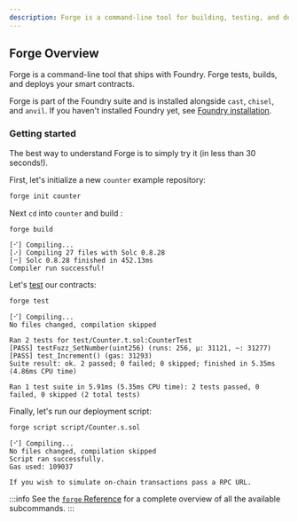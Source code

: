 ```yaml
---
description: Forge is a command-line tool for building, testing, and deploying smart contracts with advanced features like fuzzing and gas tracking.
---
```


## Forge Overview

Forge is a command-line tool that ships with Foundry. Forge tests, builds, and deploys your smart contracts.

Forge is part of the Foundry suite and is installed alongside `cast`, `chisel`, and `anvil`. If you haven't installed Foundry
yet, see [Foundry installation](/introduction/installation).

### Getting started

The best way to understand Forge is to simply try it (in less than 30 seconds!).

First, let's initialize a new `counter` example repository:

```sh
forge init counter
```

Next `cd` into `counter` and build :

```sh
forge build
```

```console
[⠊] Compiling...
[⠔] Compiling 27 files with Solc 0.8.28
[⠒] Solc 0.8.28 finished in 452.13ms
Compiler run successful!
```

Let's [test](https://book.getfoundry.sh/forge/tests#tests) our contracts:

```sh
forge test
```

```console
[⠊] Compiling...
No files changed, compilation skipped

Ran 2 tests for test/Counter.t.sol:CounterTest
[PASS] testFuzz_SetNumber(uint256) (runs: 256, μ: 31121, ~: 31277)
[PASS] test_Increment() (gas: 31293)
Suite result: ok. 2 passed; 0 failed; 0 skipped; finished in 5.35ms (4.86ms CPU time)

Ran 1 test suite in 5.91ms (5.35ms CPU time): 2 tests passed, 0 failed, 0 skipped (2 total tests)
```

Finally, let's run our deployment script:

```sh
forge script script/Counter.s.sol
```

```
[⠊] Compiling...
No files changed, compilation skipped
Script ran successfully.
Gas used: 109037

If you wish to simulate on-chain transactions pass a RPC URL.
```

:::info
See the [`forge` Reference](/forge/reference/overview) for a complete overview of all the available subcommands.
:::
